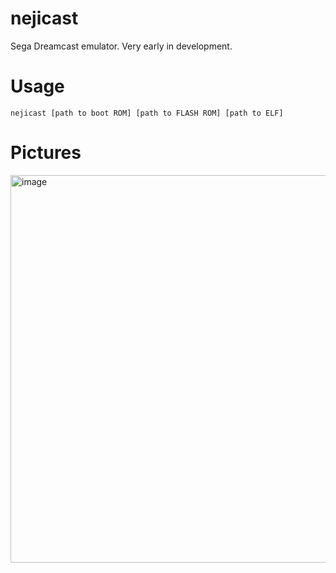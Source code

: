 # nejicast
Sega Dreamcast emulator. Very early in development.

# Usage
`nejicast [path to boot ROM] [path to FLASH ROM] [path to ELF]`

# Pictures
<img width="752" height="620" alt="image" src="https://github.com/user-attachments/assets/42650c02-456b-48ed-92f1-9933d3512291" />
